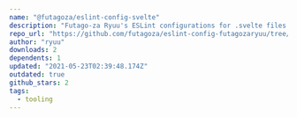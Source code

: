 ```yaml
---
name: "@futagoza/eslint-config-svelte"
description: "Futago-za Ryuu's ESLint configurations for .svelte files."
repo_url: "https://github.com/futagoza/eslint-config-futagozaryuu/tree/master/packages/@futagoza/eslint-config-svelte"
author: "ryuu"
downloads: 2
dependents: 1
updated: "2021-05-23T02:39:48.174Z"
outdated: true
github_stars: 2
tags: 
  - tooling
---
```

